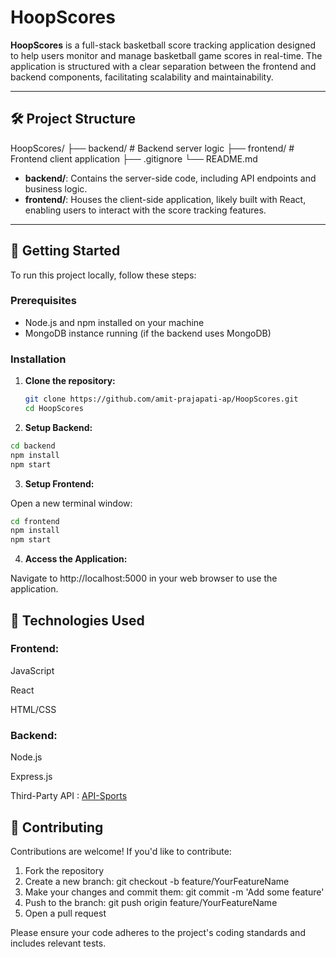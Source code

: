 ﻿# HoopScores

**HoopScores** is a full-stack basketball score tracking application designed to help users monitor and manage basketball game scores in real-time. The application is structured with a clear separation between the frontend and backend components, facilitating scalability and maintainability.

---

## 🛠️ Project Structure

HoopScores/
├── backend/ # Backend server logic
├── frontend/ # Frontend client application
├── .gitignore
└── README.md


- **backend/**: Contains the server-side code, including API endpoints and business logic.
- **frontend/**: Houses the client-side application, likely built with React, enabling users to interact with the score tracking features.

---

## 🚀 Getting Started

To run this project locally, follow these steps:

### Prerequisites

- Node.js and npm installed on your machine
- MongoDB instance running (if the backend uses MongoDB)

### Installation

1. **Clone the repository:**

   ```bash
   git clone https://github.com/amit-prajapati-ap/HoopScores.git
   cd HoopScores

2. **Setup Backend:**

```bash
cd backend
npm install
npm start
```

3. **Setup Frontend:**

Open a new terminal window:

```bash
cd frontend
npm install
npm start
```

4. **Access the Application:**

Navigate to http://localhost:5000 in your web browser to use the application.

## 📂 Technologies Used
### Frontend:
JavaScript

React

HTML/CSS

### Backend:
Node.js

Express.js

Third-Party API : [API-Sports](https://api-sports.io/documentation/basketball/v1)

## 🤝 Contributing
Contributions are welcome! If you'd like to contribute:

1. Fork the repository
2. Create a new branch: git checkout -b feature/YourFeatureName
3. Make your changes and commit them: git commit -m 'Add some feature'
4. Push to the branch: git push origin feature/YourFeatureName
5. Open a pull request

Please ensure your code adheres to the project's coding standards and includes relevant tests.
